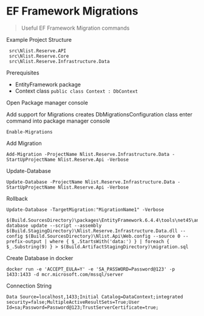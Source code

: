 
#  EF Framework Migrations

> Useful EF Framework Migration commands 

Example Project Structure 

```
 src\Nlist.Reserve.API
 src\Nlist.Reserve.Core
 src\Nlist.Reserve.Infrastructure.Data
```

Prerequisites

- EntityFramework package 
- Context class ```public class Context : DbContext```

Open Package manager console

Add support for Migrations creates DbMigrationsConfiguration class enter command into package manager console

```
Enable-Migrations
```

Add Migration

```
Add-Migration -ProjectName Nlist.Reserve.Infrastructure.Data -StartUpProjectName Nlist.Reserve.Api -Verbose
```

Update-Database 

```
Update-Database -ProjectName Nlist.Reserve.Infrastructure.Data -StartUpProjectName Nlist.Reserve.Api -Verbose
```

Rollback 

```
Update-Database -TargetMigration:"MigrationName1" -Verbose
```

```
$(Build.SourcesDirectory)\packages\EntityFramework.6.4.4\tools\net45\any\ef6.exe database update --script --assembly $(Build.StagingDirectory)\Nlist.Reserve.Infrastructure.Data.dll --config $(Build.SourcesDirectory)\Nlist.Api\Web.config --source 0 --prefix-output | where { $_.StartsWith('data:') } | foreach { $_.Substring(9) } > $(Build.ArtifactStagingDirectory)\migration.sql
```

Create Database in docker

```
docker run -e 'ACCEPT_EULA=Y' -e 'SA_PASSWORD=Password@123' -p 1433:1433 -d mcr.microsoft.com/mssql/server
```

Connection String 

```
Data Source=localhost,1433;Initial Catalog=DataContext;integrated security=false;MultipleActiveResultSets=True;User Id=sa;Password=Password@123;TrustServerCertificate=true;
```